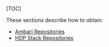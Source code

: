 [TOC]

These sections describe how to obtain:

- [Ambari Repositories]($AmbariRepositories)
- [HDP Stack Repositories]($HDPStackRepositories)
